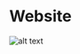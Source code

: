 # Website
![alt text](https://i.ibb.co/QCrYQHY/screencapture-127-0-0-1-5500-index-html-2019-05-10-20-32-18.png)
